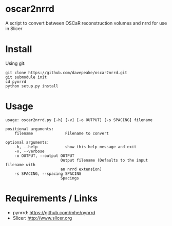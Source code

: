 oscar2nrrd
==========

A script to convert between OSCaR reconstruction volumes and nrrd for use in Slicer

Install
=======

Using git:

    git clone https://github.com/davepeake/oscar2nrrd.git
    git submodule init 
    cd pynrrd
    python setup.py install

Usage
=====
    usage: oscar2nrrd.py [-h] [-v] [-o OUTPUT] [-s SPACING] filename

    positional arguments:
        filename              Filename to convert

    optional arguments:
        -h, --help            show this help message and exit
        -v, --verbose
        -o OUTPUT, --output OUTPUT
                            Output filename (Defaults to the input filename with
                            an nrrd extension)
        -s SPACING, --spacing SPACING
                            Spacings

Requirements / Links
====================
* pynrrd: https://github.com/mhe/pynrrd
* Slicer: http://www.slicer.org
